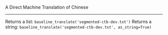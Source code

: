 A Direct Machine Translation of Chinese

----

Returns a list: `baseline_translate('segmented-ctb-dev.txt')`
Returns a string: `baseline_translate('segmented-ctb-dev.txt', as_string=True)`
